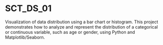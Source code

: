 # SCT_DS_01
Visualization of data distribution using a bar chart or histogram. This project demonstrates how to analyze and represent the distribution of a categorical or continuous variable, such as age or gender, using Python and Matplotlib/Seaborn.
